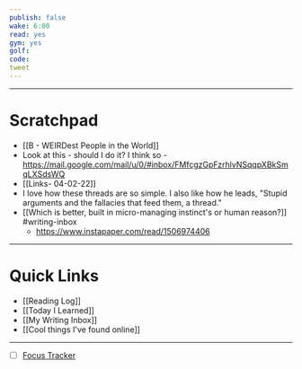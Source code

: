 ```yaml
---
publish: false
wake: 6:00
read: yes
gym: yes
golf:
code:
tweet
---
```

***
# Scratchpad
- [[B - WEIRDest People in the World]]
- Look at this - should I do it? I think so - https://mail.google.com/mail/u/0/#inbox/FMfcgzGpFzrhlvNSqqpXBkSmqLXSdsWQ
- [[Links- 04-02-22]]
- I love how these threads are so simple. I also like how he leads, "Stupid arguments and the fallacies that feed them, a thread."
- [[Which is better, built in micro-managing instinct's or human reason?]] #writing-inbox 
	- https://www.instapaper.com/read/1506974406

---
# Quick Links
- [[Reading Log]]
- [[Today I Learned]]
- [[My Writing Inbox]]
- [[Cool things I've found online]]

***
- [ ] [Focus Tracker](https://docs.google.com/spreadsheets/d/18ZL9CSRxE2z7pTKcaPGe3749GMO9Ov2UjVsRMQqShBk/edit#gid=696776801)